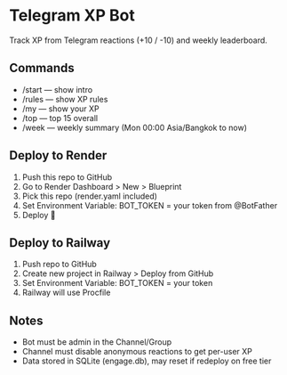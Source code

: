 # Telegram XP Bot

Track XP from Telegram reactions (+10 / -10) and weekly leaderboard.

## Commands
- /start — show intro
- /rules — show XP rules
- /my — show your XP
- /top — top 15 overall
- /week — weekly summary (Mon 00:00 Asia/Bangkok to now)

## Deploy to Render
1. Push this repo to GitHub
2. Go to Render Dashboard > New > Blueprint
3. Pick this repo (render.yaml included)
4. Set Environment Variable: BOT_TOKEN = your token from @BotFather
5. Deploy 🚀

## Deploy to Railway
1. Push repo to GitHub
2. Create new project in Railway > Deploy from GitHub
3. Set Environment Variable: BOT_TOKEN = your token
4. Railway will use Procfile

## Notes
- Bot must be admin in the Channel/Group
- Channel must disable anonymous reactions to get per-user XP
- Data stored in SQLite (engage.db), may reset if redeploy on free tier
